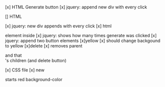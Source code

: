 

[x] HTML Generate button
    [x] jquery: append new div with every click

[] HTML<div>
    [x] jquery: new div appends with every click
    [x] html<p> element inside 
        [x] jquery: shows how many times generate was clicked
    [x] jquery: append two button elements 
        [x]yellow
            [x] should change backgound to yellow
        [x]delete
            [x] removes parent <div> and that <div>'s children (and delete button)

[x] CSS file
    [x] new <div> starts red background-color
    